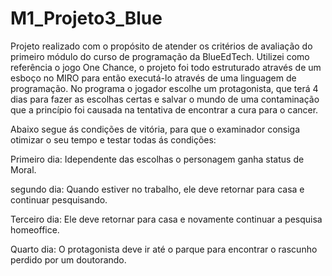 # M1_Projeto3_Blue

Projeto realizado com o propósito de atender os critérios de avaliação do primeiro módulo do curso de programação da BlueEdTech.
Utilizei como referência o jogo One Chance, o projeto foi todo estruturado através de um esboço no MIRO para então executá-lo através de uma linguagem de programação.
No programa o jogador escolhe um protagonista, que terá 4 dias para fazer as escolhas certas e salvar o mundo de uma contaminação que a princípio foi causada na tentativa de encontrar a cura para o cancer.

Abaixo segue ás condições de vitória, para que o examinador consiga otimizar o seu tempo e testar todas ás condições:

Primeiro dia: Idependente das escolhas o personagem ganha status de Moral.

segundo dia: Quando estiver no trabalho, ele deve retornar para casa e continuar pesquisando.

Terceiro dia: Ele deve retornar para casa e novamente continuar a pesquisa homeoffice.

Quarto dia: O protagonista deve ir até o parque para encontrar o rascunho perdido por um doutorando.
